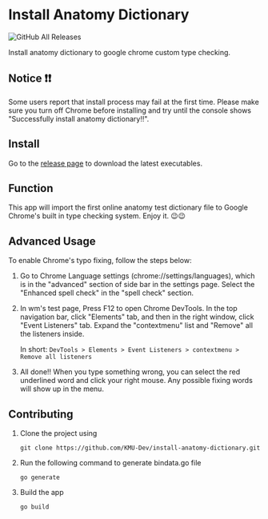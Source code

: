# Install Anatomy Dictionary

![GitHub All Releases](https://img.shields.io/github/downloads/KMU-Dev/install-anatomy-dictionary/total?color=brightgreen)

Install anatomy dictionary to google chrome custom type checking.

## Notice :heavy_exclamation_mark::heavy_exclamation_mark:

Some users report that install process may fail at the first time.
Please make sure you turn off Chrome before installing and try until the console shows "Successfully install anatomy dictionary!!".

## Install

Go to the [release page](https://github.com/KMU-Dev/install-anatomy-dictionary/releases/latest) to download the latest executables.

## Function

This app will import the first online anatomy test dictionary file to Google Chrome's built in type checking system.
Enjoy it. :wink::wink:

## Advanced Usage

To enable Chrome's typo fixing, follow the steps below:

1. Go to Chrome Language settings (chrome://settings/languages), which is in the "advanced" section of side bar in the settings page.
Select the "Enhanced spell check" in the "spell check" section.

2. In wm's test page, Press F12 to open Chrome DevTools.
In the top navigation bar, click "Elements" tab, and then in the right window, click "Event Listeners" tab.
Expand the "contextmenu" list and "Remove" all the listeners inside.

    In short: `DevTools > Elements > Event Listeners > contextmenu > Remove all listeners`

3. All done!! When you type something wrong, you can select the red underlined word and click your right mouse.
Any possible fixing words will show up in the menu.

## Contributing

1. Clone the project using

    ```git clone https://github.com/KMU-Dev/install-anatomy-dictionary.git```

2. Run the following command to generate bindata.go file

    ```go generate```

3. Build the app

    ```go build```
